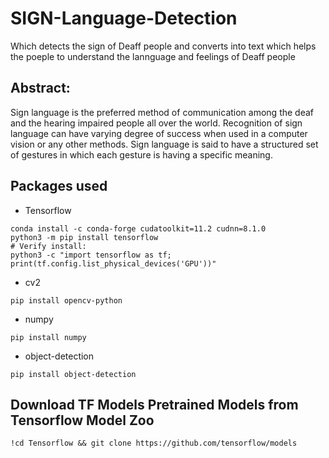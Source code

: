 # SIGN-Language-Detection
Which detects the sign of Deaff people and converts into text which helps the poeple to understand the lannguage and feelings of Deaff people
## Abstract:
Sign language is the preferred method of communication among the deaf and the hearing impaired people all over the world. Recognition of sign language can have varying degree of success when used in a computer vision or any other methods. Sign language is said to have a structured set of gestures in which each gesture is having a specific meaning.
## Packages used
- Tensorflow
```
conda install -c conda-forge cudatoolkit=11.2 cudnn=8.1.0
python3 -m pip install tensorflow
# Verify install:
python3 -c "import tensorflow as tf; print(tf.config.list_physical_devices('GPU'))"

```
- cv2
```
pip install opencv-python
```
- numpy
```
pip install numpy
```
- object-detection
```
pip install object-detection
```
## Download TF Models Pretrained Models from Tensorflow Model Zoo
```
!cd Tensorflow && git clone https://github.com/tensorflow/models
```
